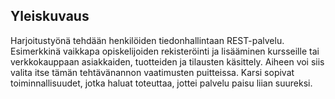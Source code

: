 ## Yleiskuvaus
Harjoitustyönä tehdään henkilöiden tiedonhallintaan REST-palvelu. Esimerkkinä vaikkapa opiskelijoiden
rekisteröinti ja lisääminen kursseille tai verkkokauppaan asiakkaiden, tuotteiden ja tilausten käsittely. Aiheen
voi siis valita itse tämän tehtävänannon vaatimusten puitteissa. Karsi sopivat toiminnallisuudet, jotka haluat
toteuttaa, jottei palvelu paisu liian suureksi.
